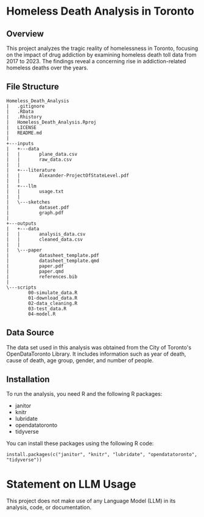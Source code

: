 # Homeless Death Analysis in Toronto

## Overview

This project analyzes the tragic reality of homelessness in Toronto, focusing on the impact of drug addiction by examining homeless death toll data from 2017 to 2023. The findings reveal a concerning rise in addiction-related homeless deaths over the years.

## File Structure
```
Homeless_Death_Analysis
|   .gitignore
|   .RData
|   .Rhistory
|   Homeless_Death_Analysis.Rproj
|   LICENSE
|   README.md
|   
+---inputs  
|   +---data
|   |       plane_data.csv
|   |       raw_data.csv
|   |       
|   +---literature
|   |       Alexander-ProjectOfStateLevel.pdf
|   |       
|   +---llm
|   |       usage.txt
|   |       
|   \---sketches
|           dataset.pdf
|           graph.pdf
|           
+---outputs
|   +---data
|   |       analysis_data.csv
|   |       cleaned_data.csv
|   |       
|   \---paper
|           datasheet_template.pdf
|           datasheet_template.qmd
|           paper.pdf
|           paper.qmd
|           references.bib
|           
\---scripts
        00-simulate_data.R
        01-download_data.R
        02-data_cleaning.R
        03-test_data.R
        04-model.R
```

## Data Source

The data set used in this analysis was obtained from the City of Toronto's OpenDataToronto Library. It includes information such as year of death, cause of death, age group, gender, and number of people.

## Installation

To run the analysis, you need R and the following R packages:

- janitor
- knitr
- lubridate
- opendatatoronto
- tidyverse

You can install these packages using the following R code:

```{r}
install.packages(c("janitor", "knitr", "lubridate", "opendatatoronto", "tidyverse"))
```
# Statement on LLM Usage

This project does not make use of any Language Model (LLM) in its analysis, code, or documentation.